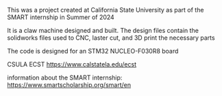 This was a project created at California State University
as part of the SMART internship in Summer of 2024

It is a claw machine designed and built.
The design files contain the solidworks files used to CNC, laster cut, and 3D print the necessary parts

The code is designed for an STM32 NUCLEO-F030R8 board

CSULA ECST
https://www.calstatela.edu/ecst

information about the SMART internship:
https://www.smartscholarship.org/smart/en

